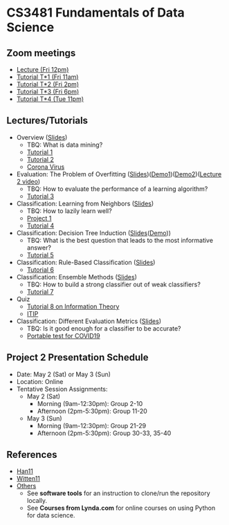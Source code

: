 # CS3481 Fundamentals of Data Science

## Zoom meetings

- [Lecture (Fri 12pm)](https://canvas.cityu.edu.hk/courses/32828/external_tools/1075)
- [Tutorial T\*1 (Fri 11am)](https://canvas.cityu.edu.hk/courses/32828/external_tools/1075)
- [Tutorial T\*2 (Fri 2pm)](https://canvas.cityu.edu.hk/courses/32828/external_tools/1075)
- [Tutorial T\*3 (Fri 6pm)](https://canvas.cityu.edu.hk/courses/32828/external_tools/1075)
- [Tutorial T\*4 (Tue 11pm)](https://canvas.cityu.edu.hk/courses/32828/external_tools/1075)

## Lectures/Tutorials

- Overview ([Slides](https://portland-my.sharepoint.com/:p:/g/personal/chaozhao6-c_ad_cityu_edu_hk/EUFq0nbl5tFHpKsbY0rwqcsBRy2ANsxS0CP_4O4TrZ1qwg?e=zY3455))
  - TBQ: What is data mining?
  - [Tutorial 1](./CS3481_Tutorial_1.ipynb)
  - [Tutorial 2](./CS3481_Tutorial_2.ipynb)
  - [Corona Virus](./CS3481_Coronavirus.ipynb)
- Evaluation: The Problem of Overfitting ([Slides](https://portland-my.sharepoint.com/:p:/g/personal/chaozhao6-c_ad_cityu_edu_hk/ER0JRhCMp0JMob9Qa7Sp1DIBkQK2WiYu3ybJhUqryuKWNg?e=QZ9JHo))([Demo1](./CS3481_Unbiased_estimate.ipynb))([Demo2](./CS3481_Biased_estimate.ipynb))([Lecture 2 video](https://cityu.zoom.us/rec/share/-JxVE-DJ2WdLbK_N1B7NC4EsPIrKeaa8gCQe_vNeyxz3gRJW2de9xtP80M_7pViD))
  - TBQ: How to evaluate the performance of a learning algorithm?
  - [Tutorial 3](./CS3481_Tutorial_3.ipynb)
- Classification: Learning from Neighbors ([Slides](https://portland-my.sharepoint.com/:p:/g/personal/chaozhao6-c_ad_cityu_edu_hk/EXxoh501hWpEix3mv_nc9wEBBaHyhFg1S415B3nqq0pwsA?e=LLUNk5))
  - TBQ: How to lazily learn well?
  - [Project 1](./CS3481_Project_1.ipynb)
  - [Tutorial 4](./CS3481_Tutorial_4.ipynb)
- Classification: Decision Tree Induction ([Slides](https://portland-my.sharepoint.com/:p:/g/personal/chaozhao6-c_ad_cityu_edu_hk/EeYvKK-sXfZGkw5Mmo6rTeYBOQzk3_PDGkQjxzA6t2YUcQ?e=0hhCtL)([Demo](./CS3481_Information_Quantities_for_Decision_Tree.ipynb)))
  - TBQ: What is the best question that leads to the most informative answer?
  - [Tutorial 5](./CS3481_Tutorial_5.ipynb)
- Classification: Rule-Based Classification ([Slides](https://portland-my.sharepoint.com/:p:/g/personal/chaozhao6-c_ad_cityu_edu_hk/ERWnmEi3qjBJuZvpYS-GxksBySP4H19vv975C04z-Q35ow?e=jHZ93g))
  - [Tutorial 6](./CS3481_Tutorial_6.ipynb)
- Classification: Ensemble Methods ([Slides](https://portland-my.sharepoint.com/:p:/g/personal/chaozhao6-c_ad_cityu_edu_hk/EZLz1YI9j4VNouu9lDJelwUBs3ENkffabTZDdEj5BJBNcg?e=nd3Nb3))
  - TBQ: How to build a strong classifier out of weak classifiers?
  - [Tutorial 7](./CS3481_Tutorial_7.ipynb)
- Quiz
  - [Tutorial 8 on Information Theory](https://portland-my.sharepoint.com/:p:/g/personal/chaozhao6-c_ad_cityu_edu_hk/Efll4DPOp6NMpUdguEMClu0BvqiFDSrsOZgD7MYiLJ86AA?e=E4QnnG)
  - [ITIP](http://xitip.epfl.ch/)
- Classification: Different Evaluation Metrics ([Slides](https://portland-my.sharepoint.com/:p:/g/personal/chaozhao6-c_ad_cityu_edu_hk/EZJSd9L1JTdNqHVvgQbyTv0Bu9Wl6X7JgCsTXVpUDw0W_w?e=ijdgmY))
  - TBQ: Is it good enough for a classifier to be accurate?
  - [Portable test for COVID19](https://portland-my.sharepoint.com/:p:/g/personal/chaozhao6-c_ad_cityu_edu_hk/EZJSd9L1JTdNqHVvgQbyTv0Bu9Wl6X7JgCsTXVpUDw0W_w?e=ijdgmY)

## Project 2 Presentation Schedule
- Date: May 2 (Sat) or May 3 (Sun)
- Location: Online
- Tentative Session Assignments:
  - May 2 (Sat)
    - Morning (9am-12:30pm): Group 2-10
    - Afternoon (2pm-5:30pm): Group 11-20
  - May 3 (Sun)
    - Morning (9am-12:30pm): Group 21-29
    - Afternoon (2pm-5:30pm): Group 30-33, 35-40

## References

- [Han11](http://www.sciencedirect.com/science/book/9780123814791)
- [Witten11](http://ebookcentral.proquest.com/lib/cityuhk/detail.action?docID=634862)
- [Others](./CS3481_References.ipynb)
  - See **software tools** for an instruction to clone/run the repository locally.
  - See **Courses from Lynda.com** for online courses on using Python for data science.
